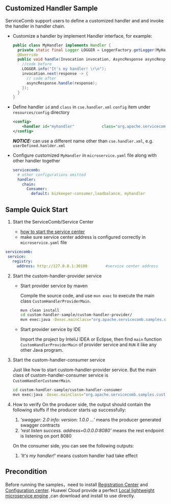## Customized Handler Sample

ServiceComb support users to define a customized handler and and invoke the handler in handler chain.

* Customize a handler by implement Handler interface, for example:

  ```java
  public class MyHandler implements Handler {
    private static final Logger LOGGER = LoggerFactory.getLogger(MyHandler.class);
    @Override
    public void handle(Invocation invocation, AsyncResponse asyncResponse) throws Exception {
      //code before
      LOGGER.info("It's my handler! \r\n");
      invocation.next(response -> {
        // code after
        asyncResponse.handle(response);
      });
    }
  }
  ```

* Define handler `id` and `class` in `cse.handler.xml` `config` item under `resources/config` directory

  ```xml
  <config>
      <handler id="myhandler" 		     class="org.apache.servicecomb.samples.customerhandler.handlers.MyHandler" />
  </config>

  ```

   ***NOTICE:*** can use a different name other than `cse.handler.xml`, e.g. `userDefined.hanlder.xml`
   
* Configure customized `MyHandler` in `microservice.yaml` file along with other handler together

  ```yaml
  servicecomb:
    # other configurations omitted
    handler:
      chain:
        Consumer:
          default: bizkeeper-consumer,loadbalance, myhandler
  ```

## Sample Quick Start

1. Start the ServiceComb/Service Center

   - [how to start the service center](http://servicecomb.apache.org/docs/products/service-center/install/)
   - make sure service center address is configured correctly in `microservice.yaml` file

```yaml
servicecomb:
 service:
   registry:
     address: http://127.0.0.1:30100		#service center address
```

2. Start the custom-handler-provider service

   - Start provider service by maven

     Compile the source code, and use `mvn exec` to execute the main class `CustomHandlerProviderMain`.

     ```bash
     mvn clean install
     cd custom-handler-sample/custom-handler-provider/
     mvn exec:java -Dexec.mainClass="org.apache.servicecomb.samples.customerhandler.provider.CustomHandlerProviderMain"
     ```

   - Start provider service by IDE

     Import the project by InteliJ IDEA or Eclipse, then find `main` function `CustomHandlerProviderMain` of provider service and `RUN` it like any other Java program.

3. Start the custom-handler-consumer service

   Just like how to start custom-handler-provider service. But the main class of custom-handler-consumer service is `CustomHandlerCustomerMain`. 

   ```bash
   cd custom-handler-sample/custom-handler-consumer
   mvn exec:java -Dexec.mainClass="org.apache.servicecomb.samples.customerhandler.consumer.CustomHandlerCustomerMain"
   ```

4. How to verify
   On the producer side, the output should contain the following stuffs if the producer starts up successfully:
   1. *'swagger: 2.0 info: version: 1.0.0 ...'* means the producer generated swagger contracts
   2. *'rest listen success. address=0.0.0.0:8080'* means the rest endpoint is listening on port 8080
   
   On the consumer side, you can see the following outputs:
   1. *'It's my handler!'* means custom handler had take effect

## Precondition

Before running the samples，need to install [Registration Center](https://github.com/apache/servicecomb-service-center) and [Configuration center](https://github.com/apache/servicecomb-kie). Huawei Cloud provide a perfect [Local lightweight microservice engine](https://support.huaweicloud.com/devg-cse/cse_devg_0036.html) ,can download and install to use directly.
  